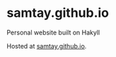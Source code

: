 # samtay.github.io
Personal website built on Hakyll

Hosted at [samtay.github.io](https://samtay.github.io).
